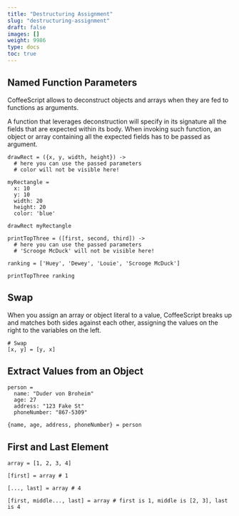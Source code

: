 ```yaml
---
title: "Destructuring Assignment"
slug: "destructuring-assignment"
draft: false
images: []
weight: 9986
type: docs
toc: true
---
```


## Named Function Parameters
CoffeeScript allows to deconstruct objects and arrays when they are fed to functions as arguments.

A function that leverages deconstruction will specify in its signature all the fields that are expected within its body. When invoking such function, an object or array containing all the expected fields has to be passed as argument.

```
drawRect = ({x, y, width, height}) ->
  # here you can use the passed parameters
  # color will not be visible here!

myRectangle = 
  x: 10
  y: 10
  width: 20
  height: 20
  color: 'blue'

drawRect myRectangle
```

```
printTopThree = ([first, second, third]) ->
  # here you can use the passed parameters
  # 'Scrooge McDuck' will not be visible here!

ranking = ['Huey', 'Dewey', 'Louie', 'Scrooge McDuck']

printTopThree ranking
```

## Swap
When you assign an array or object literal to a value, CoffeeScript breaks up and matches both sides against each other, assigning the values on the right to the variables on the left.

    # Swap
    [x, y] = [y, x]

## Extract Values from an Object
    person =
      name: "Duder von Broheim"
      age: 27
      address: "123 Fake St"
      phoneNumber: "867-5309"

    {name, age, address, phoneNumber} = person

## First and Last Element
    array = [1, 2, 3, 4]

    [first] = array # 1

    [..., last] = array # 4

    [first, middle..., last] = array # first is 1, middle is [2, 3], last is 4 

